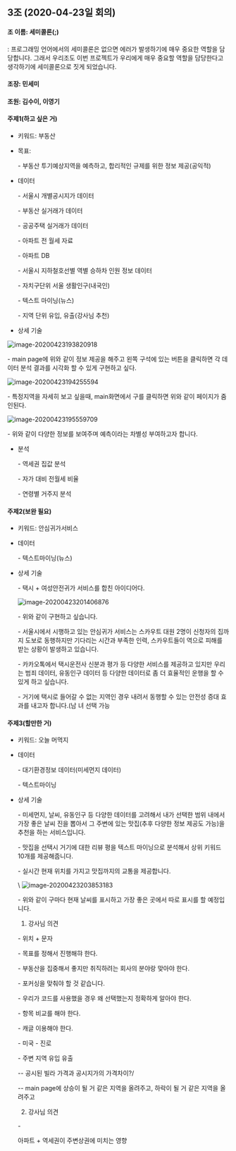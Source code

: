 ## 3조 (2020-04-23일 회의)

#### 조 이름:  세미콜론(;)  

: 프로그래밍 언어에서의 세미콜론은 없으면 에러가 발생하기에 매우 중요한 역할을 담당합니다. 그래서 우리조도 이번 프로젝트가 우리에게 매우 중요할 역할을 담당한다고 생각하기에 세미콜론으로 짓게 되었습니다.



#### 조장: 민세미 

#### 조원: 김수이, 이영기



#### 주제1(하고 싶은 거) 

- 키워드: 부동산

- 목표: 

  \- 부동산 투기예상지역을 예측하고, 합리적인 규제를 위한 정보 제공(공익적)

- 데이터

  \- 서울시 개별공시지가 데이터

  \- 부동산 실거래가 데이터

  \- 공공주택 실거래가 데이터

  \- 아파트 전 월세 자료

  \- 아파트 DB

  \- 서울시 지하철호선별 역별 승하차 인원 정보 데이터

  \- 자치구단위 서울 생활인구(내국인)

  \- 텍스트 마이닝(뉴스)

  \- 지역 단위 유입, 유출(강사님 추천)

  

-  상세 기술

  ![image-20200423193820918](C:\Users\younggi\AppData\Roaming\Typora\typora-user-images\image-20200423193820918.png)

  \- main page에 위와 같이 정보 제공을 해주고 왼쪽 구석에 있는 버튼을 클릭하면 각 데이터 분석 결과를 시각화 할 수 있게 구현하고 싶다.  

  

   ![image-20200423194255594](C:\Users\younggi\AppData\Roaming\Typora\typora-user-images\image-20200423194255594.png)

  \- 특정지역을 자세히 보고 싶을때, main화면에서 구를 클릭하면 위와 같이 페이지가 줌인된다.

  ![image-20200423195559709](C:\Users\younggi\AppData\Roaming\Typora\typora-user-images\image-20200423195559709.png) 

  \- 위와 같이 다양한 정보를 보여주며 예측이라는 차별성 부여하고자 합니다.

  

- 분석

  \- 역세권 집값 분석

  \-  자가 대비 전월세 비율

  \- 연령별 거주지 분석

#### 주제2(보완 필요)

- 키워드: 안심귀가서비스

- 데이터

  \- 텍스트마이닝(뉴스)

- 상세 기술

  \- 택시 + 여성안전귀가 서비스를 합친 아이디어다.

  ![image-20200423201406876](C:\Users\younggi\AppData\Roaming\Typora\typora-user-images\image-20200423201406876.png)

  \- 위와 같이 구현하고 싶습니다.

  \- 서울시에서 시행하고 있는 안심귀가 서비스는 스카우트 대원 2명이 신청자의 집까지 도보로 동행하지만 기다리는 시간과 부족한 인력, 스카우트들이 역으로 피해를 받는 상황이 발생하고 있습니다. 

  \- 카카오톡에서 택시운전사 신분과 평가 등 다양한 서비스를 제공하고 있지만 우리는 범죄 데이터, 유동인구 데이터 등 다양한 데이터로 좀 더 효율적인 운행을 할 수 있게 하고 싶습니다.

  \- 거기에 택시로 들어갈 수 없는 지역인 경우 내려서 동행할 수 있는 안전성 증대 효과를 내고자 합니다.(남 녀 선택 가능
  
  

#### 주제3(할만한 거)

- 키워드: 오늘 머먹지

- 데이터

   \- 대기환경정보 데이터(미세먼지 데이터)

   \- 텍스트마이닝

- 상세 기술

  \- 미세먼지, 날씨, 유동인구 등 다양한 데이터를 고려해서  내가 선택한 범위 내에서 가장 좋은 날씨 진을 뽑아서 그 주변에 있는 맛집(추후 다양한 정보 제공도 가능)을 추천을 하는 서비스입니다.

  \- 맛집을 선택시 거기에 대한 리뷰 평을 텍스트 마이닝으로 분석해서 상위 키워드 10개를 제공해줍니다. 

  \- 실시간 현재 위치를 가지고 맛집까지의 교통을 제공합니다.

  \ ![image-20200423203853183](C:\Users\younggi\AppData\Roaming\Typora\typora-user-images\image-20200423203853183.png)

  \- 위와 같이 구마다 현재 날씨를 표시하고 가장 좋은 곳에서 따로 표시를 할 예정입니다.
  
  
  
  
  
  1. 강사님 의견
  
  \- 위치 + 문자
  
  \- 목표를 정해서 진행해햐 한다.
  
  \- 부동산을 집중해서 좋지만 취직하려는 회사의 분야랑 맞아야 한다.
  
  \- 포커싱을 맞춰야 할 것 같습니다.
  
  \- 우리가 코드를 사용했을 경우 왜 선택했는지 정확하게 알아야 한다.
  
  \- 항목 비교를 해야 한다.
  
  \- 캐글 이용해야 한다.
  
  \- 미국 - 진로
  
  \- 주변 지역 유입 유출
  
  
  
  
  
  
  
  
  
  
  
  -- 공시된 빌라 가격과 공시지가의 가격차이?/
  
  \-- main page에 상승이 될 거 같은 지역을 올려주고, 하락이 될 거 같은 지역을 올려주고 
  
  2. 강사님 의견
  
  \- 
  
  아파트 + 역세권이 주변상권에 미치는 영향
  
  
  
  